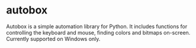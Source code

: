 # autobox
Autobox is a simple automation library for Python. It includes functions for controlling the keyboard and mouse, finding colors and bitmaps on-screen.  Currently supported on  Windows only.
